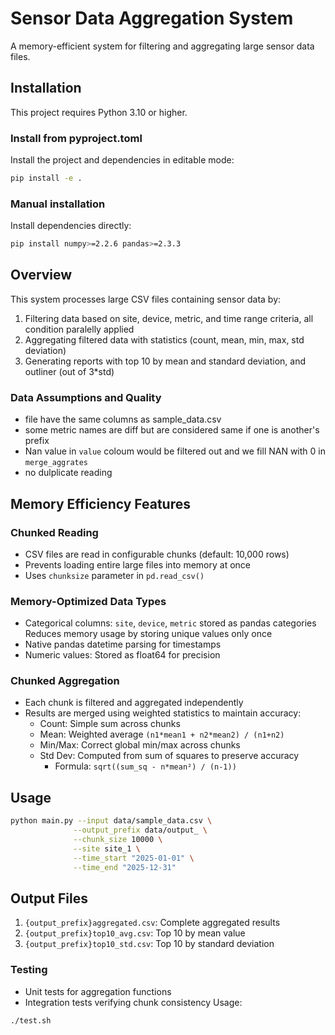# Sensor Data Aggregation System

A memory-efficient system for filtering and aggregating large sensor data files.

## Installation
This project requires Python 3.10 or higher.

### Install from pyproject.toml

Install the project and dependencies in editable mode:
```bash
pip install -e .
```

###  Manual installation

Install dependencies directly:
```bash
pip install numpy>=2.2.6 pandas>=2.3.3
```

## Overview

This system processes large CSV files containing sensor data by:
1. Filtering data based on site, device, metric, and time range criteria, all 
    condition paralelly applied
2. Aggregating filtered data with statistics
   (count, mean, min, max, std deviation)
3. Generating reports with top 10 by mean and standard deviation, and outliner
   (out of 3*std)

### Data Assumptions and Quality
+ file have the same columns as sample_data.csv
+ some metric names are diff but are considered same if one is another's prefix
+ Nan value in `value` coloum would be filtered out and we fill NAN with 0 in 
  `merge_aggrates`
+ no dulplicate reading

## Memory Efficiency Features

### Chunked Reading
- CSV files are read in configurable chunks (default: 10,000 rows)
- Prevents loading entire large files into memory at once
- Uses `chunksize` parameter in `pd.read_csv()`

### Memory-Optimized Data Types
- Categorical columns: `site`, `device`, `metric` stored as pandas categories
  Reduces memory usage by storing unique values only once
- Native pandas datetime parsing for timestamps
- Numeric values: Stored as float64 for precision

### Chunked Aggregation
- Each chunk is filtered and aggregated independently
- Results are merged using weighted statistics to maintain accuracy:
  - Count: Simple sum across chunks
  - Mean: Weighted average `(n1*mean1 + n2*mean2) / (n1+n2)`
  - Min/Max: Correct global min/max across chunks
  - Std Dev: Computed from sum of squares to preserve accuracy
    - Formula: `sqrt((sum_sq - n*mean²) / (n-1))`

## Usage

```bash
python main.py --input data/sample_data.csv \
              --output_prefix data/output_ \
              --chunk_size 10000 \
              --site site_1 \
              --time_start "2025-01-01" \
              --time_end "2025-12-31"
```
## Output Files
1. `{output_prefix}aggregated.csv`: Complete aggregated results
2. `{output_prefix}top10_avg.csv`: Top 10 by mean value
3. `{output_prefix}top10_std.csv`: Top 10 by standard deviation

### Testing
- Unit tests for aggregation functions
- Integration tests verifying chunk consistency
Usage:
```bash
./test.sh
```
